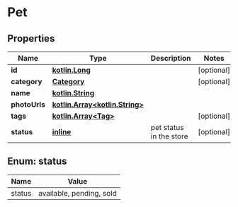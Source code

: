 # Pet

## Properties
Name | Type | Description | Notes
------------ | ------------- | ------------- | -------------
**id** | [**kotlin.Long**](.md) |  |  [optional]
**category** | [**Category**](Category.md) |  |  [optional]
**name** | [**kotlin.String**](.md) |  | 
**photoUrls** | [**kotlin.Array&lt;kotlin.String&gt;**](.md) |  | 
**tags** | [**kotlin.Array&lt;Tag&gt;**](Tag.md) |  |  [optional]
**status** | [**inline**](#StatusEnum) | pet status in the store |  [optional]

<a name="StatusEnum"></a>
## Enum: status
Name | Value
---- | -----
status | available, pending, sold
